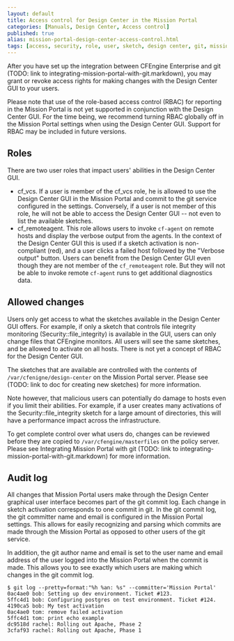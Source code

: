 ```yaml
---
layout: default
title: Access control for Design Center in the Mission Portal
categories: [Manuals, Design Center, Access control]
published: true
alias: mission-portal-design-center-access-control.html
tags: [access, security, role, user, sketch, design center, git, mission portal, enterprise, version control]
---
```


After you have set up the integration between CFEngine Enterprise and git
(TODO: link to integrating-mission-portal-with-git.markdown), you may grant or revoke
access rights for making changes with the Design Center GUI to your users.

Please note that use of the role-based access control (RBAC) for reporting in the Mission Portal
is not yet supported in conjunction with the Design Center GUI. For the time being, 
we recommend turning RBAC globally off in the Mission Portal settings when using the
Design Center GUI. Support for RBAC may be included in future versions.


## Roles

There are two user roles that impact users' abilities in the Design Center GUI.

* cf_vcs. If a user is member of the cf_vcs role, he is allowed to use the Design Center GUI
in the Mission Portal and commit to the git service configured in the settings. Conversely,
if a user is not member of this role, he will not be able to access the Design Center GUI -- not
even to list the available sketches.
* cf_remoteagent. This role allows users to invoke `cf-agent` on remote hosts and display the verbose
output from the agents. In the context of the Design Center GUI this is used if a sketch activation
is non-compliant (red), and a user clicks a failed host followed by the "Verbose output" button.
Users can benefit from the Design Center GUI even though they are not member of the `cf_remoteagent` role.
But they will not be able to invoke remote `cf-agent` runs to get additional diagnostics data.


## Allowed changes

Users only get access to what the sketches available in the Design Center GUI offers. For example,
if only a sketch that controls file integrity monitoring (Security::file_integrity) is available in
the GUI, users can only change files that CFEngine monitors. All users will see the same sketches,
and be allowed to activate on all hosts. There is not yet a concept of RBAC for the Design Center GUI.

The sketches that are available are controlled with the contents of `/var/cfenigne/design-center` on the
Mission Portal server. Please see (TODO: link to doc for creating new sketches) for more information.

Note however, that malicious users can potentially do damage to hosts even if you limit their
abilities. For example, if a user creates many activations of the Security::file_integrity sketch
for a large amount of directories, this will have a performance impact across the infrastructure.

To get complete control over what users do, changes can be reviewed before they are copied to
`/var/cfengine/masterfiles` on the policy server. Please see Integrating Mission Portal with git
(TODO: link to integrating-mission-portal-with-git.markdown) for more information.


## Audit log

All changes that Mission Portal users make through the Design Center graphical user interface
becomes part of the git commit log. Each change in sketch activation corresponds to one
commit in git. In the git commit log, the git committer name and email is configured
in the Mission Portal settings. This allows for easily recognizing and parsing which commits
are made through the Mission Portal as opposed to other users of the git service.

In addition, the git author name and email is set to the user name and email address of the
user logged into the Mission Portal when the commit is made. This allows you to see exactly
which users are making which changes in the git commit log.

````
$ git log --pretty=format:"%h %an: %s" --committer='Mission Portal'
0ac4ae0 bob: Setting up dev environment. Ticket #123.
5ffc4d1 bob: Configuring postgres on test environment. Ticket #124.
4190ca5 bob: My test activation
0ac4ae0 tom: remove failed activation
5ffc4d1 tom: print echo example
dc9518d rachel: Rolling out Apache, Phase 2
3cfaf93 rachel: Rolling out Apache, Phase 1
````